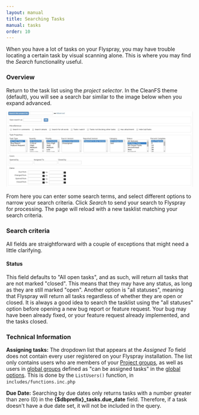 ```yaml
---
layout: manual
title: Searching Tasks
manual: tasks
order: 10
---
```


When you have a lot of tasks on your Flyspray, you may have trouble locating a certain task by visual scanning alone.  This is where you may find the *Search* functionality useful.

### Overview
Return to the task list using the *project selector*.  In the CleanFS theme (default), you will see a search bar similar to the image below when you expand advanced.

<img src="/images/manual/searchbar.jpg" class="img-responsive" alt="Searchbar">

From here you can enter some search terms, and select different options to narrow your search criteria.  Click *Search* to send your search to Flyspray for processing.  The page will reload with a new tasklist matching your search criteria.

### Search criteria

All fields are straightforward with a couple of exceptions that might need a little clarifying.

#### Status
This field defaults to "All open tasks", and as such, will return all tasks that are not marked "closed".  This means that they may have any status, as long as they are still marked "open".   Another option is "all statuses", meaning that Flyspray will return all tasks regardless of whether they are open or closed.  It is always a good idea to search the tasklist using the "all statuses" option before opening a new bug report or feature request.  Your bug may have been already fixed, or your feature request already implemented, and the tasks closed.


### Technical Information
**Assigning tasks:**  The dropdown list that appears at the *Assigned To* field does not contain every user registered on your Flyspray installation.  The list only contains users who are members of your [Project groups](/manual/project_groups), as well as users in [global groups](/manulal/global_groups) defined as "can be assigned tasks" in the [global options](/manual/global_options).  This is done by the `ListUsers()` function, in `includes/functions.inc.php`

**Due Date:** Searching by due dates only returns tasks with a number greater than zero (0) in the **{$dbprefix}_tasks.due_date** field.  Therefore, if a task doesn't have a due date set, it will not be included in the query.